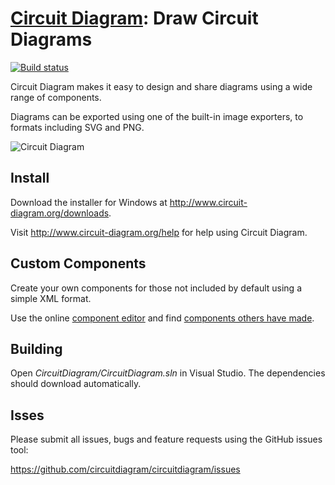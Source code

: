 # [Circuit Diagram](http://www.circuit-diagram.org/): Draw Circuit Diagrams

[![Build status](https://ci.appveyor.com/api/projects/status/8xt15xqjat9ime9f/branch/master?svg=true)](https://ci.appveyor.com/project/CircuitDiagram/circuitdiagram/branch/master)

Circuit Diagram makes it easy to design and share diagrams using a wide range of components.

Diagrams can be exported using one of the built-in image exporters, to formats including SVG and PNG.

![Circuit Diagram](http://download-codeplex.sec.s-msft.com/Download?ProjectName=circuitdiagram&DownloadId=1442676)

## Install

Download the installer for Windows at http://www.circuit-diagram.org/downloads.

Visit http://www.circuit-diagram.org/help for help using Circuit Diagram.

## Custom Components

Create your own components for those not included by default using a simple XML format.

Use the online [component editor](http://componenteditor.com/) and find [components others have made](http://www.circuit-diagram.org/components).

## Building

Open *CircuitDiagram/CircuitDiagram.sln* in Visual Studio. The dependencies should download automatically.

## Isses

Please submit all issues, bugs and feature requests using the GitHub issues tool:

https://github.com/circuitdiagram/circuitdiagram/issues
